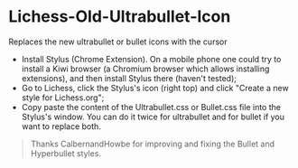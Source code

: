 # Lichess-Old-Ultrabullet-Icon
Replaces the new ultrabullet or bullet icons with the cursor


- Install Stylus (Chrome Extension). On a mobile phone one could try to install a Kiwi browser (a Chromium browser which allows installing extensions), and then install Stylus there (haven't tested); 
- Go to Lichess, click the Stylus's icon (right top) and click "Create a new style for Lichess.org";
- Copy paste the content of the Ultrabullet.css or Bullet.css file into the Stylus's window. You can do it twice for ultrabullet and for bullet if you want to replace both.

> Thanks CalbernandHowbe for improving and fixing the Bullet and Hyperbullet styles.

